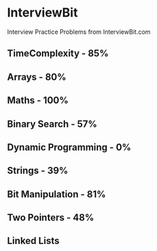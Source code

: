# InterviewBit
Interview Practice Problems from InterviewBit.com

## TimeComplexity - 85%
## Arrays - 80%
## Maths - 100%
## Binary Search - 57%
## Dynamic Programming - 0%
## Strings - 39%
## Bit Manipulation - 81%
## Two Pointers - 48%
## Linked Lists
